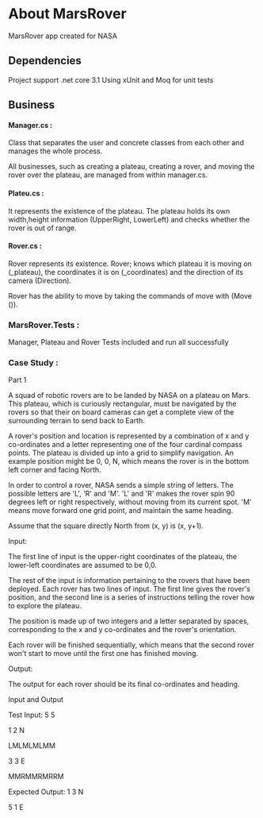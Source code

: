 # About MarsRover
MarsRover app created for NASA

## Dependencies
Project support .net core 3.1
Using xUnit and Moq for unit tests

## Business

#### Manager.cs :
Class that separates the user and concrete classes from each other and manages the whole process.

All businesses, such as creating a plateau, creating a rover, and moving the rover over the plateau, are managed from within manager.cs.


#### Plateu.cs :
It represents the existence of the plateau. The plateau holds its own width,height information (UpperRight, LowerLeft) and checks whether the rover is out of range.

#### Rover.cs : 

Rover represents its existence. Rover; knows which plateau it is moving on (_plateau), the coordinates it is on (_coordinates) and the direction of its camera (Direction).

Rover has the ability to move by taking the commands of move with (Move ()).

### MarsRover.Tests : 
Manager, Plateau and Rover Tests included and run all successfully

### Case Study : 


Part 1

A squad of robotic rovers are to be landed by NASA on a plateau on Mars. This plateau, which is curiously rectangular, must be navigated by the rovers so that their on board cameras can get a complete view of the surrounding terrain to send back to Earth.

A rover's position and location is represented by a combination of x and y co-ordinates and a letter representing one of the four cardinal compass points. The plateau is divided up into a grid to simplify navigation. An example position might be 0, 0, N, which means the rover is in the bottom left corner and facing North.

In order to control a rover, NASA sends a simple string of letters. The possible letters are 'L', 'R' and 'M'. 'L' and 'R' makes the rover spin 90 degrees left or right respectively, without moving from its current spot. 'M' means move forward one grid point, and maintain the same heading.

Assume that the square directly North from (x, y) is (x, y+1).

Input:

The first line of input is the upper-right coordinates of the plateau, the lower-left coordinates are assumed to be 0,0.

The rest of the input is information pertaining to the rovers that have been deployed. Each rover has two lines of input. The first line gives the rover's position, and the second line is a series of instructions telling the rover how to explore the plateau.

The position is made up of two integers and a letter separated by spaces, corresponding to the x and y co-ordinates and the rover's orientation.

Each rover will be finished sequentially, which means that the second rover won't start to move until the first one has finished moving.

Output:

The output for each rover should be its final co-ordinates and heading.

Input and Output

Test Input: 5 5

1 2 N

LMLMLMLMM

3 3 E

MMRMMRMRRM

Expected Output: 1 3 N

5 1 E



